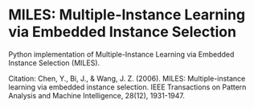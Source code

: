 # MILES: Multiple-Instance Learning via Embedded Instance Selection
Python implementation of Multiple-Instance Learning via Embedded Instance Selection (MILES).

Citation: Chen, Y., Bi, J., & Wang, J. Z. (2006). MILES: Multiple-instance learning via embedded instance selection. IEEE Transactions on Pattern Analysis and Machine Intelligence, 28(12), 1931-1947.
